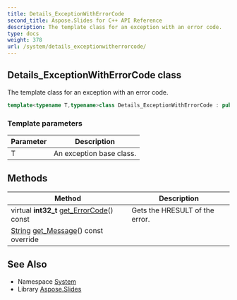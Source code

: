 ```yaml
---
title: Details_ExceptionWithErrorCode
second_title: Aspose.Slides for C++ API Reference
description: The template class for an exception with an error code.
type: docs
weight: 378
url: /system/details_exceptionwitherrorcode/
---
```

## Details_ExceptionWithErrorCode class


The template class for an exception with an error code.

```cpp
template<typename T,typename>class Details_ExceptionWithErrorCode : public T
```


### Template parameters

| Parameter | Description |
| --- | --- |
| T | An exception base class. |
## Methods

| Method | Description |
| --- | --- |
| virtual **int32_t** [get_ErrorCode](./get_errorcode/)() const | Gets the HRESULT of the error. |
| [String](../string/) [get_Message](./get_message/)() const override |  |

## See Also

* Namespace [System](../)
* Library [Aspose.Slides](../../)